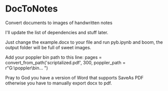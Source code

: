 # DocToNotes

Convert documents to images of handwritten notes

I'll update the list of dependencies and stuff later.

Just change the example.docx to your file and run pyb.ipynb and boom, the output folder will be full of sweet images.

Add your poppler bin path to this line:
pages = convert_from_path('scriptalized.pdf', 300, poppler_path = r"G:\poppler\bin... ")

Pray to God you have a version of Word that supports SaveAs PDF otherwise you have to manually export docx to pdf.

